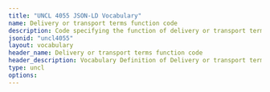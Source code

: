 ```yaml
---
title: "UNCL 4055 JSON-LD Vocabulary"
name: Delivery or transport terms function code
description: Code specifying the function of delivery or transport terms.
jsonid: "uncl4055"
layout: vocabulary
header_name: Delivery or transport terms function code
header_description: Vocabulary Definition of Delivery or transport terms function code semantics in HTML format. JSON-LD format is available at [uncl4055.jsonld](/vocabulary/uncl4055.jsonld)
type: uncl
options:
---
```

